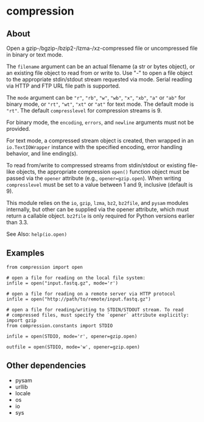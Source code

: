 # compression

## About

Open a gzip-/bgzip-/bzip2-/lzma-/xz-compressed file or uncompressed file
in binary or text mode.

The `filename` argument can be an actual filename (a str or bytes object), or
an existing file object to read from or write to. Use "-" to open a file
object to the appropriate stdin/stdout stream requested via mode. Serial
readling via HTTP and FTP URL file path is supported.

The `mode` argument can be `"r"`, `"rb"`, `"w"`, `"wb"`, `"x"`, `"xb"`, `"a"` or `"ab"` for
binary mode, or `"rt"`, `"wt"`, `"xt"` or `"at"` for text mode. The default mode is
`"rt"`. The default `compresslevel` for compression streams is 9.

For binary mode, the `encoding`, `errors`, and `newline` arguments must not be
provided.

For text mode, a compressed stream object is created, then wrapped in an
`io.TextIOWrapper` instance with the specified encoding, error handling
behavior, and line ending(s).

To read from/write to compressed streams from stdin/stdout or existing
file-like objects, the appropriate compression `open()` function object must
be passed via the `opener` attribute (e.g., `opener=gzip.open`). When writing
`compresslevel` must be set to a value between 1 and 9, inclusive (default
is 9).

This module relies on the `io`, `gzip`, `lzma`, `bz2`, `bz2file`, and `pysam` modules 
internally, but other can be supplied via the opener attribute, which must
return a callable object. `bz2file` is only required for Python versions 
earlier than 3.3.

See Also: `help(io.open)`


## Examples

```python3
from compression import open

# open a file for reading on the local file system:
infile = open("input.fastq.gz", mode='r')

# open a file for reading on a remote server via HTTP protocol
infile = open("http://path/to/remote/input.fastq.gz")

# open a file for reading/writing to STDIN/STDOUT stream. To read
# compressed files, must specify the `opener` attribute explicitly:
import gzip
from compression.constants import STDIO

infile = open(STDIO, mode='r', opener=gzip.open)

outfile = open(STDIO, mode='w', opener=gzip.open)
```

## Other dependencies

- pysam
- urllib
- locale
- os
- io
- sys
